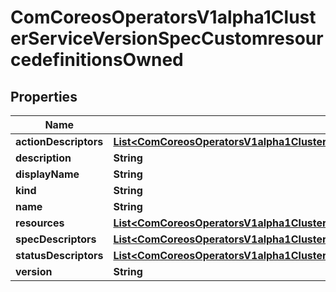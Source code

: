 
# ComCoreosOperatorsV1alpha1ClusterServiceVersionSpecCustomresourcedefinitionsOwned

## Properties
Name | Type | Description | Notes
------------ | ------------- | ------------- | -------------
**actionDescriptors** | [**List&lt;ComCoreosOperatorsV1alpha1ClusterServiceVersionSpecApiservicedefinitionsActionDescriptors&gt;**](ComCoreosOperatorsV1alpha1ClusterServiceVersionSpecApiservicedefinitionsActionDescriptors.md) |  |  [optional]
**description** | **String** |  |  [optional]
**displayName** | **String** |  |  [optional]
**kind** | **String** |  | 
**name** | **String** |  | 
**resources** | [**List&lt;ComCoreosOperatorsV1alpha1ClusterServiceVersionSpecApiservicedefinitionsResources&gt;**](ComCoreosOperatorsV1alpha1ClusterServiceVersionSpecApiservicedefinitionsResources.md) |  |  [optional]
**specDescriptors** | [**List&lt;ComCoreosOperatorsV1alpha1ClusterServiceVersionSpecApiservicedefinitionsSpecDescriptors&gt;**](ComCoreosOperatorsV1alpha1ClusterServiceVersionSpecApiservicedefinitionsSpecDescriptors.md) |  |  [optional]
**statusDescriptors** | [**List&lt;ComCoreosOperatorsV1alpha1ClusterServiceVersionSpecApiservicedefinitionsStatusDescriptors&gt;**](ComCoreosOperatorsV1alpha1ClusterServiceVersionSpecApiservicedefinitionsStatusDescriptors.md) |  |  [optional]
**version** | **String** |  | 



